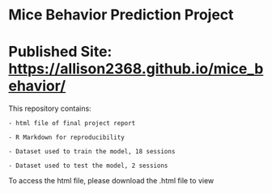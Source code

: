 # Mice Behavior Prediction Project
# Published Site: https://allison2368.github.io/mice_behavior/ 
This repository contains:
    
    - html file of final project report
    
    - R Markdown for reproducibility
    
    - Dataset used to train the model, 18 sessions 
    
    - Dataset used to test the model, 2 sessions
    
To access the html file, please download the .html file to view
